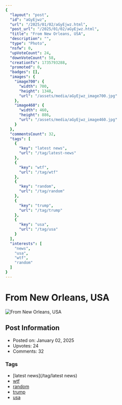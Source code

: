 ```yaml
---
{
  "layout": "post",
  "id": "aGyEjwz",
  "url": "/2025/01/02/aGyEjwz.html",
  "post_url": "/2025/01/02/aGyEjwz.html",
  "title": "From New Orleans, USA",
  "description": "",
  "type": "Photo",
  "nsfw": 0,
  "upVoteCount": 24,
  "downVoteCount": 58,
  "creationTs": 1735793288,
  "promoted": 0,
  "badges": [],
  "images": {
    "image700": {
      "width": 700,
      "height": 1348,
      "url": "/assets/media/aGyEjwz_image700.jpg"
    },
    "image460": {
      "width": 460,
      "height": 886,
      "url": "/assets/media/aGyEjwz_image460.jpg"
    }
  },
  "commentsCount": 32,
  "tags": [
    {
      "key": "latest news",
      "url": "/tag/latest-news"
    },
    {
      "key": "wtf",
      "url": "/tag/wtf"
    },
    {
      "key": "random",
      "url": "/tag/random"
    },
    {
      "key": "trump",
      "url": "/tag/trump"
    },
    {
      "key": "usa",
      "url": "/tag/usa"
    }
  ],
  "interests": [
    "news",
    "usa",
    "wtf",
    "random"
  ]
}
---
```


# From New Orleans, USA

![From New Orleans, USA](/assets/media/aGyEjwz_image700.jpg)

## Post Information

- Posted on: January 02, 2025
- Upvotes: 24
- Comments: 32

### Tags

- [latest news](/tag/latest news)
- [wtf](/tag/wtf)
- [random](/tag/random)
- [trump](/tag/trump)
- [usa](/tag/usa)
